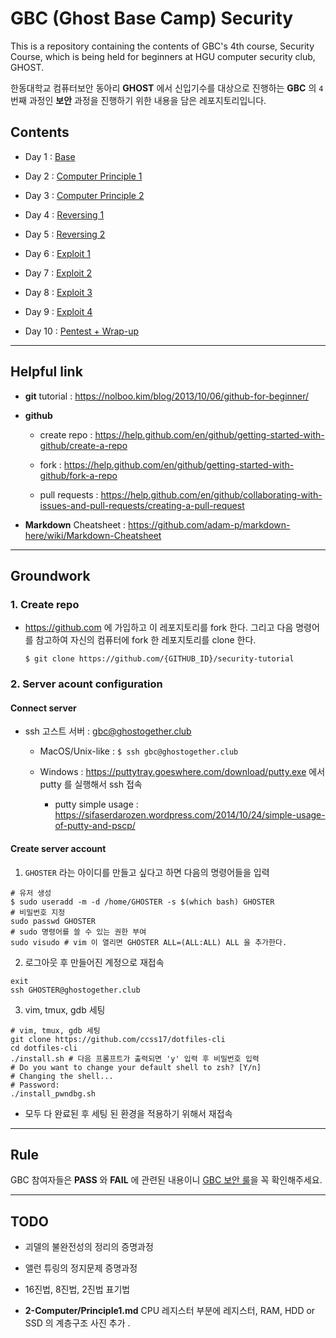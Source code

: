 # GBC (Ghost Base Camp) Security 

This is a repository containing the contents of GBC's 4th course, Security Course, which is being held for beginners at HGU computer security club, GHOST.

한동대학교 컴퓨터보안 동아리 **GHOST** 에서 신입기수를 대상으로 진행하는 **GBC** 의 `4` 번째 과정인 **보안** 과정을 진행하기 위한 내용을 담은 레포지토리입니다. 

## Contents

- Day 1 : [Base](1-Base/Base.md)

- Day 2 : [Computer Principle 1](2-Computer1/Principle1.md)

- Day 3 : [Computer Principle 2](3-Computer2/Principle2.md)

- Day 4 : [Reversing 1](4-Reversing1/Reversing1.md)

- Day 5 : [Reversing 2](5-Reversing2/Reversing2.md)

- Day 6 : [Exploit 1](6-Exploit1/Exploit1.md)

- Day 7 : [Exploit 2](7-Exploit2/Exploit2.md)

- Day 8 : [Exploit 3](8-Exploit3/Exploit3.md)

- Day 9 : [Exploit 4](9-Exploit4/Exploit4.md)

- Day 10 : [Pentest + Wrap-up](10-Pentesting/Pentesting.md)

---

## Helpful link

- **git** tutorial : https://nolboo.kim/blog/2013/10/06/github-for-beginner/

- **github** 

  - create repo : https://help.github.com/en/github/getting-started-with-github/create-a-repo

  - fork : https://help.github.com/en/github/getting-started-with-github/fork-a-repo

  - pull requests : https://help.github.com/en/github/collaborating-with-issues-and-pull-requests/creating-a-pull-request

- **Markdown** Cheatsheet : https://github.com/adam-p/markdown-here/wiki/Markdown-Cheatsheet

---

## Groundwork

### 1. Create repo

- https://github.com 에 가입하고 이 레포지토리를 fork 한다. 그리고 다음 명령어를 참고하여 자신의 컴퓨터에 fork 한 레포지토리를 clone 한다. 

    ```shell
    $ git clone https://github.com/{GITHUB_ID}/security-tutorial
    ```

### 2. Server acount configuration 

#### Connect server

- ssh 고스트 서버 : gbc@ghostogether.club

  - MacOS/Unix-like : `$ ssh gbc@ghostogether.club`
  
  - Windows : https://puttytray.goeswhere.com/download/putty.exe 에서 putty 를 실행해서 ssh 접속

    - putty simple usage : https://sifaserdarozen.wordpress.com/2014/10/24/simple-usage-of-putty-and-pscp/

#### Create server account

1. `GHOSTER` 라는 아이디를 만들고 싶다고 하면 다음의 명령어들을 입력

  ```shell
  # 유저 생성 
  $ sudo useradd -m -d /home/GHOSTER -s $(which bash) GHOSTER
  # 비밀번호 지정 
  sudo passwd GHOSTER 
  # sudo 명령어를 쓸 수 있는 권한 부여 
  sudo visudo # vim 이 열리면 GHOSTER ALL=(ALL:ALL) ALL 을 추가한다. 
  ```

2. 로그아웃 후 만들어진 계정으로 재접속

  ```shell
  exit
  ssh GHOSTER@ghostogether.club
  ```

3. vim, tmux, gdb 세팅

  ```shell
  # vim, tmux, gdb 세팅
  git clone https://github.com/ccss17/dotfiles-cli
  cd dotfiles-cli
  ./install.sh # 다음 프롬프트가 출력되면 'y' 입력 후 비밀번호 입력 
  # Do you want to change your default shell to zsh? [Y/n]
  # Changing the shell...
  # Password:
  ./install_pwndbg.sh
  ```

  - 모두 다 완료된 후 세팅 된 환경을 적용하기 위해서 재접속

---

## Rule

GBC 참여자들은 **PASS** 와 **FAIL** 에 관련된 내용이니 [GBC 보안 룰](RULE.md)을 꼭 확인해주세요. 

---

## TODO

- 괴델의 불완전성의 정리의 증명과정 

- 앨런 튜링의 정지문제 증명과정 

- 16진법, 8진법, 2진법 표기법 

- **2-Computer/Principle1.md** CPU 레지스터 부분에 레지스터, RAM, HDD or SSD 의 계층구조 사진 추가 .
